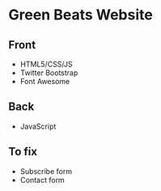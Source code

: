 # Green Beats Website

## Front 
* HTML5/CSS/JS
* Twitter Bootstrap
* Font Awesome

## Back
* JavaScript 

## To fix
* Subscribe form
* Contact form